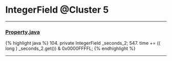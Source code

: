 # IntegerField @Cluster 5

***

### [Property.java](https://searchcode.com/codesearch/view/15642246/)
{% highlight java %}
104. private IntegerField        _seconds_2;
547.     time         += (( long ) _seconds_2.get()) & 0x0000FFFFL;
{% endhighlight %}

***

